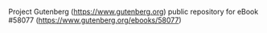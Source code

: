 Project Gutenberg (https://www.gutenberg.org) public repository for
eBook #58077 (https://www.gutenberg.org/ebooks/58077)

